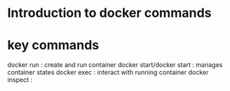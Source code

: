 # Introduction to docker commands

# key commands

docker run : create and run container
docker start/docker start : manages container states
docker exec : interact with running container
docker inspect : 